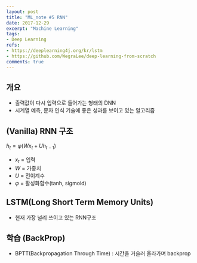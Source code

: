 ```yaml
---
layout: post
title: "ML_note #5 RNN"
date: 2017-12-29
excerpt: "Machine Learning"
tags:
- Deep Learning
refs:
- https://deeplearning4j.org/kr/lstm
- https://github.com/WegraLee/deep-learning-from-scratch
comments: true
---
```


## 개요
- 출력값이 다시 입력으로 들어가는 형태의 DNN
- 시계열 예측, 문자 인식 기술에 좋은 성과를 보이고 있는 알고리즘

## (Vanilla) RNN 구조
$h_t = φ(Wx_t + Uh_{t-1})$
- $x_t$ = 입력
- $W$ = 가중치
- $U$ = 전이계수
- $φ$ = 활성화함수(tanh, sigmoid)

## LSTM(Long Short Term Memory Units)
- 현재 가장 널리 쓰이고 있는 RNN구조


## 학습 (BackProp)
- BPTT(Backpropagation Through Time) : 시간을 거슬러 올라가며 backprop
